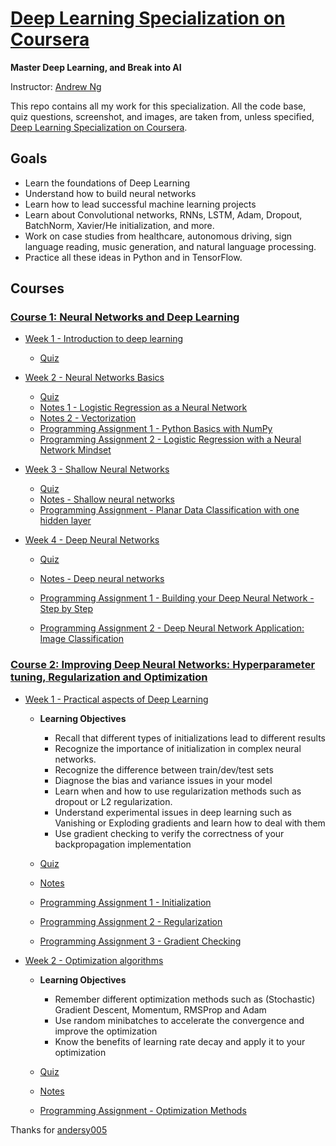 # [Deep Learning Specialization on Coursera](https://www.coursera.org/specializations/deep-learning)

**Master Deep Learning, and Break into AI**

Instructor: [Andrew Ng](http://www.andrewng.org/)

This repo contains all my work for this specialization. All the code base, quiz questions, screenshot, and images, are taken from, unless specified, [Deep Learning Specialization on Coursera](https://www.coursera.org/specializations/deep-learning).
## Goals
- Learn the foundations of Deep Learning
- Understand how to build neural networks
- Learn how to lead successful machine learning projects
- Learn about Convolutional networks, RNNs, LSTM, Adam, Dropout, BatchNorm, Xavier/He initialization, and more.
- Work on case studies from healthcare, autonomous driving, sign language reading, music generation, and natural language processing.
- Practice all these ideas in Python and in TensorFlow.


## Courses
### [Course 1: Neural Networks and Deep Learning](https://github.com/ACPrime/DeepLearning/tree/master/01-Neural-Networks-and-Deep-Learning/)
  - [Week 1 - Introduction to deep learning
](https://github.com/ACPrime/DeepLearning/tree/master/01-Neural-Networks-and-Deep-Learning/week1)
    - [Quiz](https://github.com/ACPrime/DeepLearning/tree/master/01-Neural-Networks-and-Deep-Learning/week1/quiz.md)
  - [Week 2 - Neural Networks Basics](https://github.com/ACPrime/DeepLearning/tree/master/01-Neural-Networks-and-Deep-Learning/week2)
    - [Quiz](https://github.com/andersy005/deep-learning-specialization-coursera/blob/master/01-Neural-Networks-and-Deep-Learning/week2/quiz.pdf)
    - [Notes 1 - Logistic Regression as a Neural Network](https://github.com/andersy005/deep-learning-specialization-coursera/blob/master/01-Neural-Networks-and-Deep-Learning/week2/01-Logistic-Regression-as-a-Neural-Network.ipynb)
    - [Notes 2 - Vectorization](https://github.com/andersy005/deep-learning-specialization-coursera/blob/master/01-Neural-Networks-and-Deep-Learning/week2/02-vectorization.ipynb)
    - [Programming Assignment 1 - Python Basics with NumPy](https://github.com/andersy005/deep-learning-specialization-coursera/blob/master/01-Neural-Networks-and-Deep-Learning/week2/Programming-Assignments/Python%2BBasics%2BWith%2BNumpy%2Bv2.ipynb)
    - [Programming Assignment 2 - Logistic Regression with a Neural Network Mindset](https://github.com/andersy005/deep-learning-specialization-coursera/blob/master/01-Neural-Networks-and-Deep-Learning/week2/Programming-Assignments/Logistic%2BRegression%2Bwith%2Ba%2BNeural%2BNetwork%2Bmindset%2Bv3.ipynb)
    
  - [Week 3 - Shallow Neural Networks](https://github.com/ACPrime/DeepLearning/tree/master/01-Neural-Networks-and-Deep-Learning/week3)
    - [Quiz](https://github.com/andersy005/deep-learning-specialization-coursera/blob/master/01-Neural-Networks-and-Deep-Learning/week3/quiz.pdf)
    - [Notes - Shallow neural networks](https://github.com/andersy005/deep-learning-specialization-coursera/blob/master/01-Neural-Networks-and-Deep-Learning/week3/shallow-neural-network.ipynb)
    - [Programming Assignment - Planar Data Classification with one hidden layer](https://github.com/andersy005/deep-learning-specialization-coursera/blob/master/01-Neural-Networks-and-Deep-Learning/week3/Programming%20Assignments/Planar%2Bdata%2Bclassification%2Bwith%2Bone%2Bhidden%2Blayer%2Bv2.ipynb)
      
  - [Week 4 - Deep Neural Networks](https://github.com/ACPrime/DeepLearning/tree/master/01-Neural-Networks-and-Deep-Learning/week3)
    - [Quiz](https://github.com/andersy005/deep-learning-specialization-coursera/blob/master/01-Neural-Networks-and-Deep-Learning/week4/quiz.pdf)
    - [Notes - Deep neural networks](https://github.com/andersy005/deep-learning-specialization-coursera/blob/master/01-Neural-Networks-and-Deep-Learning/week4/deep-neural-networks.ipynb)
    - [Programming Assignment 1 - Building your Deep Neural Network - Step by Step](https://github.com/andersy005/deep-learning-specialization-coursera/blob/master/01-Neural-Networks-and-Deep-Learning/week4/Programming%20Assignments/Building%20your%20Deep%20Neural%20Network%20-%20Step%20by%20Step/Building%2Byour%2BDeep%2BNeural%2BNetwork%2B-%2BStep%2Bby%2BStep%2Bv3.ipynb)
    
     - [Programming Assignment 2 - Deep Neural Network Application: Image Classification](https://github.com/andersy005/deep-learning-specialization-coursera/blob/master/01-Neural-Networks-and-Deep-Learning/week4/Programming%20Assignments/Deep%20Neural%20Network%20Application:%20Image%20Classification/Deep%2BNeural%2BNetwork%2B-%2BApplication%2Bv3.ipynb)
    
    
    
### [Course 2: Improving Deep Neural Networks: Hyperparameter tuning, Regularization and Optimization](https://github.com/ACPrime/DeepLearning/tree/master/02-Improving-Deep-Neural-Networks)

- [Week 1 - Practical aspects of Deep Learning](https://github.com/ACPrime/DeepLearning/tree/master/02-Improving-Deep-Neural-Networks/week1)

  - **Learning Objectives**

    - Recall that different types of initializations lead to different results
    - Recognize the importance of initialization in complex neural networks.
    - Recognize the difference between train/dev/test sets
    - Diagnose the bias and variance issues in your model
    - Learn when and how to use regularization methods such as dropout or L2 regularization.
    - Understand experimental issues in deep learning such as Vanishing or Exploding gradients and learn how to deal with them
    - Use gradient checking to verify the correctness of your backpropagation implementation

  - [Quiz](https://github.com/andersy005/deep-learning-specialization-coursera/blob/master/02-Improving-Deep-Neural-Networks/week1/quiz.pdf)

  - [Notes](https://github.com/andersy005/deep-learning-specialization-coursera/blob/master/02-Improving-Deep-Neural-Networks/week1/Practical-aspects-of-Deep-Learning.ipynb)

  - [Programming Assignment 1 - Initialization](https://github.com/andersy005/deep-learning-specialization-coursera/blob/master/02-Improving-Deep-Neural-Networks/week1/Programming-Assignments/Initialization/Initialization.ipynb)

  - [Programming Assignment 2 - Regularization](https://github.com/andersy005/deep-learning-specialization-coursera/blob/master/02-Improving-Deep-Neural-Networks/week1/Programming-Assignments/Regularization/Regularization.ipynb)

  - [Programming Assignment 3 - Gradient Checking](https://github.com/andersy005/deep-learning-specialization-coursera/blob/master/02-Improving-Deep-Neural-Networks/week1/Programming-Assignments/Gradient%20Checking/Gradient%2BChecking.ipynb)
  
- [Week 2 - Optimization algorithms](https://github.com/ACPrime/DeepLearning/tree/master/02-Improving-Deep-Neural-Networks/week2)

  - **Learning Objectives**

    - Remember different optimization methods such as (Stochastic) Gradient Descent, Momentum, RMSProp and Adam
    - Use random minibatches to accelerate the convergence and improve the optimization
    - Know the benefits of learning rate decay and apply it to your optimization
    
  - [Quiz](https://github.com/andersy005/deep-learning-specialization-coursera/blob/master/02-Improving-Deep-Neural-Networks/week2/quiz.pdf)
  - [Notes](https://github.com/andersy005/deep-learning-specialization-coursera/blob/master/02-Improving-Deep-Neural-Networks/week2/optimization-algoritihms.ipynb)
  - [Programming Assignment - Optimization Methods](https://github.com/andersy005/deep-learning-specialization-coursera/blob/master/02-Improving-Deep-Neural-Networks/week2/Programming-Assignments/Optimization%2Bmethods.ipynb)

Thanks for [andersy005](https://github.com/andersy005/deep-learning-specialization-coursera/)